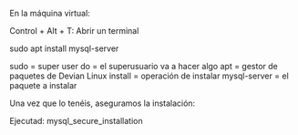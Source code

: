 En la máquina virtual:

Control + Alt + T: Abrir un terminal

sudo apt install mysql-server

sudo = super user do = el superusuario va a hacer algo
apt = gestor de paquetes de Devian Linux
install = operación de instalar
mysql-server = el paquete a instalar

Una vez que lo tenéis, aseguramos la instalación:

Ejecutad:
mysql_secure_installation
